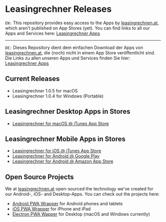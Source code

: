 # Leasingrechner Releases


`EN:` This repository provides easy access to the Apps by [leasingrechnen.at](https://www.leasingrechnen.at), which aren't published on App Stores (yet).
You can find links to all our Apps and Services here: [Leasingrechner Apps](https://www.leasingrechnen.at/apps)

---

`DE:` Dieses Repository dient dem einfachen Download der Apps von [leasingrechnen.at](https://www.leasingrechnen.at), die (noch) nicht in einem App Store veröffentlicht sind.
Die Links zu allen unseren Apps und Services finden Sie hier: [Leasingrechner Apps](https://www.leasingrechnen.at/apps)

## Current Releases
- Leasingrechner 1.0.5 for macOS
- Leasingrechner 1.0.4 for Windows (Portable)

## Leasingrechner Desktop Apps in Stores
- [Leasingrechner for macOS @ iTunes App Store](https://itunes.apple.com/at/app/leasingrechner/id1335337823?l=de&mt=12)

## Leasingrechner Mobile Apps in Stores
- [Leasingrechner for iOS @ iTunes App Store](https://itunes.apple.com/at/app/leasing-rechner-%C3%B6sterreich/id1304432852?l=de&mt=8)
- [Leasingrechner for Android @ Google Play](https://play.google.com/store/apps/details?id=at.xtools.leasingrechner)
- [Leasingrechner for Android @ Amazon App Store](https://www.amazon.de/Leasing-Rechner-f%C3%BCr-%C3%96sterreich-berechnen/dp/B077VZR1ZB)

## Open Source Projects
We at [leasingrechnen.at](https://www.leasingrechnen.at) open-sourced the technology we've created for our Android-, iOS- and Desktop-Apps. You can check out the projects here:
- [Android PWA Wrapper](https://github.com/xtools-at/Android-PWA-Wrapper) for Android phones and tablets
- [iOS PWA Wrapper](https://github.com/xtools-at/iOS-PWA-Wrapper) for iPhone and iPad
- [Electron PWA Wapper](https://github.com/xtools-at/Electron-PWA-Wrapper) for Desktop (macOS and Windows currently)
